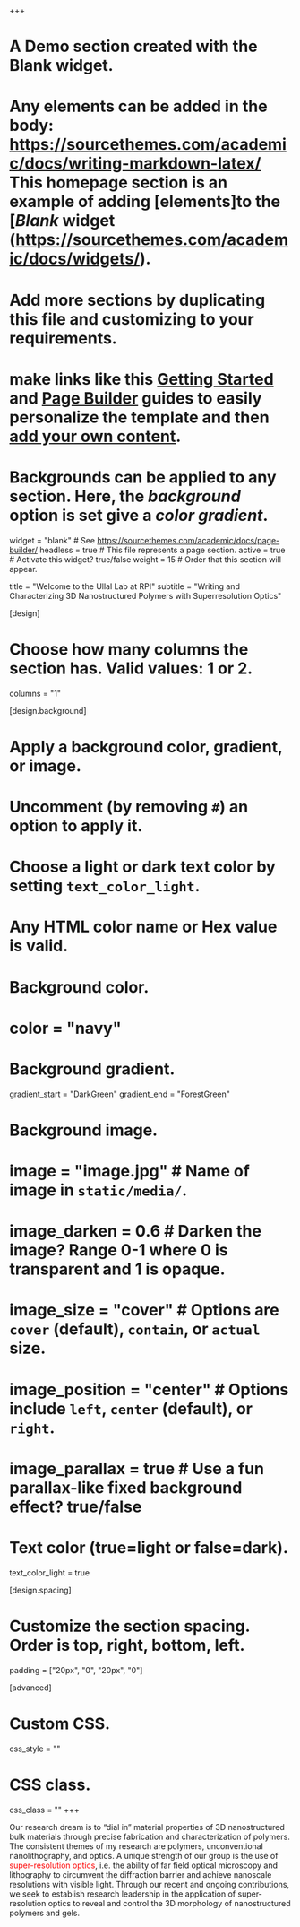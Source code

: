+++
# A Demo section created with the Blank widget.
# Any elements can be added in the body: https://sourcethemes.com/academic/docs/writing-markdown-latex/ This homepage section is an example of adding [elements]to the [*Blank* widget (https://sourcethemes.com/academic/docs/widgets/).
# Add more sections by duplicating this file and customizing to your requirements.

# make links like this [Getting Started](https://sourcethemes.com/academic/docs/get-started/) and [Page Builder](https://sourcethemes.com/academic/docs/widgets/) guides to easily personalize the template and then [add your own content](https://sourcethemes.com/academic/docs/managing-content/).

# Backgrounds can be applied to any section. Here, the *background* option is set give a *color gradient*.

widget = "blank"  # See https://sourcethemes.com/academic/docs/page-builder/
headless = true  # This file represents a page section.
active = true  # Activate this widget? true/false
weight = 15  # Order that this section will appear.

title = "Welcome to the Ullal Lab at RPI"
subtitle = "Writing and Characterizing 3D Nanostructured Polymers with Superresolution Optics"

[design]
  # Choose how many columns the section has. Valid values: 1 or 2.
  columns = "1"

[design.background]
  # Apply a background color, gradient, or image.
  #   Uncomment (by removing `#`) an option to apply it.
  #   Choose a light or dark text color by setting `text_color_light`.
  #   Any HTML color name or Hex value is valid.

  # Background color.
  # color = "navy"
  
  # Background gradient.
  gradient_start = "DarkGreen"
  gradient_end = "ForestGreen"
  
  # Background image.
  # image = "image.jpg"  # Name of image in `static/media/`.
  # image_darken = 0.6  # Darken the image? Range 0-1 where 0 is transparent and 1 is opaque.
  # image_size = "cover"  #  Options are `cover` (default), `contain`, or `actual` size.
  # image_position = "center"  # Options include `left`, `center` (default), or `right`.
  # image_parallax = true  # Use a fun parallax-like fixed background effect? true/false
  
  # Text color (true=light or false=dark).
  text_color_light = true

[design.spacing]
  # Customize the section spacing. Order is top, right, bottom, left.
  padding = ["20px", "0", "20px", "0"]

[advanced]
 # Custom CSS. 
 css_style = ""
 
 # CSS class.
 css_class = ""
+++

Our research dream is to “dial in” material properties of 3D nanostructured bulk materials through precise fabrication and characterization of polymers. The consistent themes of my research are polymers, unconventional nanolithography, and optics. A unique strength of our group is the use of <span style="color: red;">super-resolution optics</span>, i.e. the ability of far field optical microscopy and lithography to circumvent the diffraction barrier and achieve nanoscale resolutions with visible light. Through our recent and ongoing contributions, we seek to establish research leadership in the application of super-resolution optics to reveal and control the 3D morphology of nanostructured polymers and gels.



